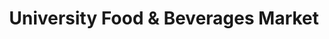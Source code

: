 ---
title: "University Food & Beverages Market"
url: /seattle/university-food-und-beverages-market/
shop: Lebensmittel
---